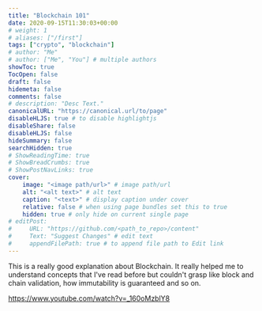 ```yaml
---
title: "Blockchain 101"
date: 2020-09-15T11:30:03+00:00
# weight: 1
# aliases: ["/first"]
tags: ["crypto", "blockchain"]
# author: "Me"
# author: ["Me", "You"] # multiple authors
showToc: true
TocOpen: false
draft: false
hidemeta: false
comments: false
# description: "Desc Text."
canonicalURL: "https://canonical.url/to/page"
disableHLJS: true # to disable highlightjs
disableShare: false
disableHLJS: false
hideSummary: false
searchHidden: true
# ShowReadingTime: true
# ShowBreadCrumbs: true
# ShowPostNavLinks: true
cover:
    image: "<image path/url>" # image path/url
    alt: "<alt text>" # alt text
    caption: "<text>" # display caption under cover
    relative: false # when using page bundles set this to true
    hidden: true # only hide on current single page
# editPost:
#     URL: "https://github.com/<path_to_repo>/content"
#     Text: "Suggest Changes" # edit text
#     appendFilePath: true # to append file path to Edit link
---
```

This is a really good explanation about Blockchain. It really helped me to understand concepts that I've read before but couldn't grasp like block and chain validation, how immutability is guaranteed and so on.

https://www.youtube.com/watch?v=_160oMzblY8
